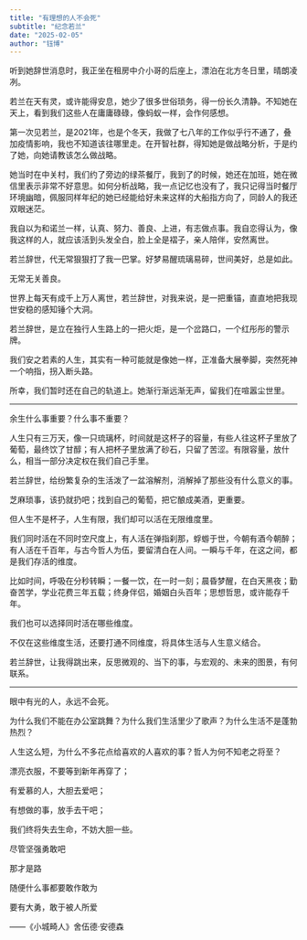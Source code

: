 ```yaml
---
title: "有理想的人不会死"
subtitle: "纪念若兰"
date: "2025-02-05"
author: "钰博"
---
```




听到她辞世消息时，我正坐在租房中介小哥的后座上，漂泊在北方冬日里，晴朗凌冽。

若兰在天有灵，或许能得安息，她少了很多世俗琐务，得一份长久清静。不知她在天上，看到我们这些人在庸庸碌碌，像蚂蚁一样，会作何感想。

第一次见若兰，是2021年，也是个冬天，我做了七八年的工作似乎行不通了，叠加疫情影响，我也不知道该往哪里走。在开智社群，得知她是做战略分析，于是约了她，向她请教该怎么做战略。

她当时在中关村，我们约了旁边的绿茶餐厅，我到了的时候，她还在加班，她在微信里表示非常不好意思。如何分析战略，我一点记忆也没有了，我只记得当时餐厅环境幽暗，佩服同样年纪的她已经能给好未来这样的大船指方向了，同龄人的我还双眼迷茫。


我自以为和诺兰一样，认真、努力、善良、上进，有志做点事。我自恋得认为，像我这样的人，就应该活到头发全白，脸上全是褶子，亲人陪伴，安然离世。

若兰辞世，代无常狠狠打了我一巴掌。好梦易醒琉璃易碎，世间美好，总是如此。

无常无关善良。

世界上每天有成千上万人离世，若兰辞世，对我来说，是一把重锚，直直地把我现世安稳的感知锤个大洞。

若兰辞世，是立在独行人生路上的一把火炬，是一个岔路口，一个红彤彤的警示牌。

我们安之若素的人生，其实有一种可能就是像她一样，正准备大展拳脚，突然死神一个响指，拐入断头路。

所幸，我们暂时还在自己的轨道上。她渐行渐远渐无声，留我们在喧嚣尘世里。

---

余生什么事重要？什么事不重要？

人生只有三万天，像一只琉璃杯，时间就是这杯子的容量，有些人往这杯子里放了葡萄，最终饮了甘醇；有人把杯子里放满了砂石，只留了苦涩。有限容量，放什么，相当一部分决定权在我们自己手里。


若兰辞世，给纷繁复杂的生活泼了一盆溶解剂，消解掉了那些没有什么意义的事。

芝麻琐事，该扔就扔吧；找到自己的葡萄，把它酿成美酒，更重要。


但人生不是杯子，人生有限，我们却可以活在无限维度里。

我们同时活在不同时空尺度上，有人活在弹指刹那，蜉蝣于世，今朝有酒今朝醉；有人活在千百年，与古今哲人为伍，要留清白在人间。一瞬与千年，在这之间，都是我们存活的维度。


比如时间，呼吸在分秒转瞬；一餐一饮，在一时一刻；晨昏梦醒，在白天黑夜；勤奋苦学，学业花费三年五载；终身伴侣，婚姻白头百年；思想哲思，或许能存千年。

我们也可以选择同时活在哪些维度。


不仅在这些维度生活，还要打通不同维度，将具体生活与人生意义结合。

若兰辞世，让我得跳出来，反思微观的、当下的事，与宏观的、未来的图景，有何联系。



---

眼中有光的人，永远不会死。

为什么我们不能在办公室跳舞？为什么我们生活里少了歌声？为什么生活不是蓬勃热烈？

人生这么短，为什么不多花点给喜欢的人喜欢的事？哲人为何不知老之将至？


漂亮衣服，不要等到新年再穿了；

有爱慕的人，大胆去爱吧；

有想做的事，放手去干吧；


我们终将失去生命，不妨大胆一些。




尽管坚强勇敢吧

那才是路

随便什么事都要敢作敢为

要有大勇，敢于被人所爱 

——《小城畸人》舍伍德·安德森


